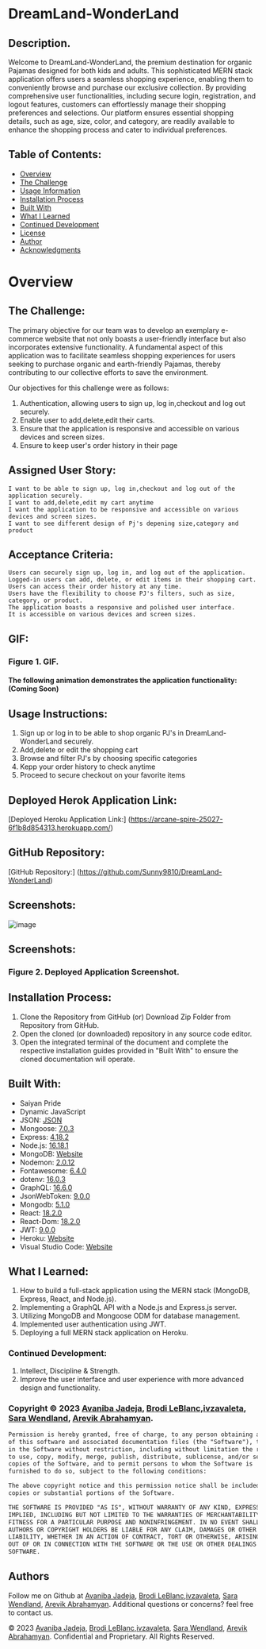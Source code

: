 # DreamLand-WonderLand

## Description.

Welcome to DreamLand-WonderLand, the premium destination for organic Pajamas designed for both kids and adults. This sophisticated MERN stack application offers users a seamless shopping experience, enabling them to conveniently browse and purchase our exclusive collection. By providing comprehensive user functionalities, including secure login, registration, and logout features, customers can effortlessly manage their shopping preferences and selections. Our platform ensures essential shopping details, such as age, size, color, and category, are readily available to enhance the shopping process and cater to individual preferences.







## Table of Contents:
- [Overview](#Overview)
- [The Challenge](#The-Challenge)
- [Usage Information](#Usage-Information)
- [Installation Process](#Installation-Process)
- [Built With](#Built-With)
- [What I Learned](#What-I-Learned)
- [Continued Development](#Continued-Development)
- [License](#License)
- [Author](#Author)
- [Acknowledgments](#Acknowledgments)

# Overview

## The Challenge:


The primary objective for our team was to develop an exemplary e-commerce website that not only boasts a user-friendly interface but also incorporates extensive functionality. A fundamental aspect of this application was to facilitate seamless shopping experiences for users seeking to purchase organic and earth-friendly Pajamas, thereby contributing to our collective efforts to save the environment.

Our objectives for this challenge were as follows:

1. Authentication, allowing users to sign up, log in,checkout and log out securely.
2. Enable user to add,delete,edit their carts.
3. Ensure that the application is responsive and accessible on various devices and screen sizes.
4. Ensure to keep user's order history in their page

## Assigned User Story:
```
I want to be able to sign up, log in,checkout and log out of the application securely.
I want to add,delete,edit my cart anytime
I want the application to be responsive and accessible on various devices and screen sizes.
I want to see different design of Pj's depening size,category and product
```

## Acceptance Criteria:
```
Users can securely sign up, log in, and log out of the application.
Logged-in users can add, delete, or edit items in their shopping cart.
Users can access their order history at any time.
Users have the flexibility to choose PJ's filters, such as size, category, or product.
The application boasts a responsive and polished user interface.
It is accessible on various devices and screen sizes.
```

## GIF:
### Figure 1. GIF.

#### The following animation demonstrates the application functionality:(Coming Soon)

## Usage Instructions:

 1. Sign up or log in to be able to shop organic PJ's in DreamLand-WonderLand securely.
 2. Add,delete or edit the shopping cart
 3. Browse and filter PJ's by choosing specific categories 
 4. Kepp your order history to check anytime
 5. Proceed to secure checkout on your favorite items

 
## Deployed Herok Application Link: 
[Deployed Heroku Application Link:] (https://arcane-spire-25027-6f1b8d854313.herokuapp.com/)


## GitHub Repository:
[GitHub Repository:] (https://github.com/Sunny9810/DreamLand-WonderLand)


## Screenshots:
![image](https://github.com/sararosebud/DreamLand-WonderLand/assets/113923132/c250b8ae-7af6-4f9c-9f8d-9133a27440eb)

## Screenshots:
### Figure 2. Deployed Application Screenshot.

## Installation Process:
1. Clone the Repository from GitHub (or) Download Zip Folder from Repository from GitHub.
2. Open the cloned (or downloaded) repository in any source code editor.
3. Open the integrated terminal of the document and complete the respective installation guides provided in "Built With" to ensure the cloned documentation will operate.

## Built With:

- Saiyan Pride
- Dynamic JavaScript
- JSON: [JSON](https://www.npmjs.com/package/json)
- Mongoose: [7.0.3](https://www.npmjs.com/package/mongoose)
- Express: [4.18.2](https://www.npmjs.com/package/express)
- Node.js: [16.18.1](https://nodejs.org/en/blog/release/v16.18.1/)
- MongoDB: [Website](https://www.mongodb.com/)
- Nodemon: [2.0.12](https://www.npmjs.com/package/nodemon/v/2.0.12)
- Fontawesome: [6.4.0](https://www.npmjs.com/package/@fortawesome/)
- dotenv: [16.0.3](https://www.npmjs.com/package/dotenv)
- GraphQL: [16.6.0](https://www.npmjs.com/package/graphql)
- JsonWebToken: [9.0.0](https://www.npmjs.com/package/jsonwebtoken)
- Mongodb: [5.1.0](https://www.npmjs.com/package/mongodb)
- React: [18.2.0](https://www.npmjs.com/package/react)
- React-Dom: [18.2.0](https://www.npmjs.com/package/react-dom)
- JWT: [9.0.0](https://jwt.io)
- Heroku: [Website](https://www.heroku.com/platform)
- Visual Studio Code: [Website](https://code.visualstudio.com/)

## What I Learned:
1. How to build a full-stack application using the MERN stack (MongoDB, Express, React, and Node.js).
2. Implementing a GraphQL API with a Node.js and Express.js server.
3. Utilizing MongoDB and Mongoose ODM for database management.
4. Implemented user authentication using JWT.
5. Deploying a full MERN stack application on Heroku.

### Continued Development:
1. Intellect, Discipline & Strength.
2. Improve the user interface and user experience with more advanced design and functionality.
 <!-- need ideas here -->


 ### Copyright © 2023 [Avaniba Jadeja](https://github.com/avanijadeja), [Brodi LeBlanc](https://github.com/brodi-xx),[ivzavaleta](https://github.com/ivzavaleta), [Sara Wendland](https://github.com/sararosebud), [Arevik Abrahamyan](https://github.com/Sunny9810). 

 ```md
Permission is hereby granted, free of charge, to any person obtaining a copy
of this software and associated documentation files (the "Software"), to deal
in the Software without restriction, including without limitation the rights
to use, copy, modify, merge, publish, distribute, sublicense, and/or sell
copies of the Software, and to permit persons to whom the Software is
furnished to do so, subject to the following conditions:

The above copyright notice and this permission notice shall be included in all
copies or substantial portions of the Software.

THE SOFTWARE IS PROVIDED "AS IS", WITHOUT WARRANTY OF ANY KIND, EXPRESS OR
IMPLIED, INCLUDING BUT NOT LIMITED TO THE WARRANTIES OF MERCHANTABILITY,
FITNESS FOR A PARTICULAR PURPOSE AND NONINFRINGEMENT. IN NO EVENT SHALL THE
AUTHORS OR COPYRIGHT HOLDERS BE LIABLE FOR ANY CLAIM, DAMAGES OR OTHER
LIABILITY, WHETHER IN AN ACTION OF CONTRACT, TORT OR OTHERWISE, ARISING FROM,
OUT OF OR IN CONNECTION WITH THE SOFTWARE OR THE USE OR OTHER DEALINGS IN THE
SOFTWARE.
```

## Authors

Follow me on Github at [Avaniba Jadeja](https://github.com/avanijadeja), [Brodi LeBlanc](https://github.com/brodi-xx),[ivzavaleta](https://github.com/ivzavaleta), [Sara Wendland](https://github.com/sararosebud), [Arevik Abrahamyan](https://github.com/Sunny9810). Additional questions or concerns? feel free to contact us.


© 2023 [Avaniba Jadeja](https://github.com/avanijadeja), [Brodi LeBlanc](https://github.com/brodi-xx),[ivzavaleta](https://github.com/ivzavaleta), [Sara Wendland](https://github.com/sararosebud), [Arevik Abrahamyan](https://github.com/Sunny9810).  Confidential and Proprietary. All Rights Reserved.










